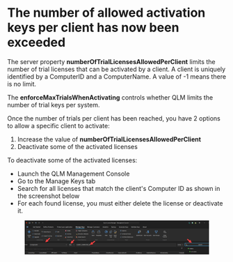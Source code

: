 # The number of allowed activation keys per client has now been exceeded

The server property **numberOfTrialLicensesAllowedPerClient** limits the number of trial licenses that can be activated by a client. A client is uniquely identified by a ComputerID and a ComputerName. A value of -1 means there is no limit.

The **enforceMaxTrialsWhenActivating** controls whether QLM limits the number of trial keys per system.&#x20;

Once the number of trials per client has been reached, you have 2 options to allow a specific client to activate:

1. Increase the value of **numberOfTrialLicensesAllowedPerClient**&#x20;
2. Deactivate some of the activated licenses

To deactivate some of the activated licenses:

* Launch the QLM Management Console
* Go to the Manage Keys tab
* Search for all licenses that match the client's Computer ID as shown in the screenshot below
* For each found license, you must either delete the license or deactivate it.



<figure><img src="../.gitbook/assets/image (1) (1) (1) (1).png" alt=""><figcaption></figcaption></figure>
